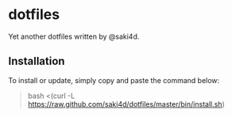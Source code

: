 # dotfiles

Yet another dotfiles written by @saki4d.


## Installation

To install or update, simply copy and paste the command below:

> bash <(curl -L https://raw.github.com/saki4d/dotfiles/master/bin/install.sh)
